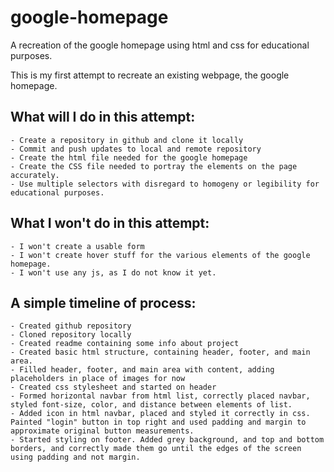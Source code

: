# google-homepage
A recreation of the google homepage using html and css for educational purposes.

This is my first attempt to recreate an existing webpage, the google homepage. 

## What will I do in this attempt: 
    - Create a repository in github and clone it locally
    - Commit and push updates to local and remote repository
    - Create the html file needed for the google homepage
    - Create the CSS file needed to portray the elements on the page accurately.
    - Use multiple selectors with disregard to homogeny or legibility for educational purposes.

## What I won't do in this attempt: 
    - I won't create a usable form 
    - I won't create hover stuff for the various elements of the google homepage.
    - I won't use any js, as I do not know it yet. 


## A simple timeline of process:
    - Created github repository
    - Cloned repository locally
    - Created readme containing some info about project
    - Created basic html structure, containing header, footer, and main area.
    - Filled header, footer, and main area with content, adding placeholders in place of images for now
    - Created css stylesheet and started on header
    - Formed horizontal navbar from html list, correctly placed navbar, styled font-size, color, and distance between elements of list. 
    - Added icon in html navbar, placed and styled it correctly in css. Painted "login" button in top right and used padding and margin to approximate original button measurements.
    - Started styling on footer. Added grey background, and top and bottom borders, and correctly made them go until the edges of the screen using padding and not margin.